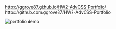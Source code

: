 
https://ggrove87.github.io/HW2-AdvCSS-Portfolio/
https://github.com/ggrove87/HW2-AdvCSS-Portfolio

![portfolio demo](./screenshotHW2.png)